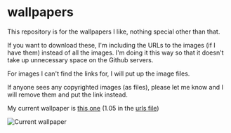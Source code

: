# wallpapers
This repository is for the wallpapers I like, nothing special other than that.

If you want to download these, I'm including the URLs to the images (if I have
them) instead of all the images. I'm doing it this way so that it doesn't take
up unnecessary space on the Github servers.

For images I can't find the links for, I will put up the image files.

If anyone sees any copyrighted images (as files), please let me know and I will
remove them and put the link instead.

My current wallpaper is [this one](https://wallhaven.cc/w/md85ok)
(1.05 in the
[urls file](https://github.com/hussein-esmail7/wallpapers/blob/main/urls))


![Current wallpaper](https://w.wallhaven.cc/full/md/wallhaven-md85ok.jpg)
